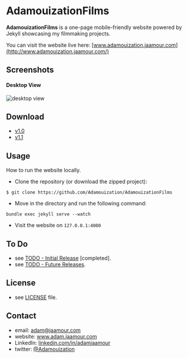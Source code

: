 AdamouizationFilms
==================

**AdamouizationFilms** is a one-page mobile-friendly website powered by Jekyll showcasing my filmmaking projects.

You can visit the website live here: [www.adamouization.jaamour.com](http://www.adamouization.jaamour.com/)

## Screenshots

#### Desktop View

![desktop view](https://github.com/Adamouization/AdamouizationFilms/blob/master/docs/adamouizationfilms_desktop.gif)

## Download

* [v1.0](https://github.com/Adamouization/AdamouizationFilms/blob/master/releases/AdamouizationFilms-v1.0.0-30062018.zip)
* [v1.1](https://github.com/Adamouization/AdamouizationFilms/blob/master/releases/AdamouizationFilms-v1.1-20092019.zip)

## Usage

How to run the website locally.

* Clone the repository (or download the zipped project):
```
$ git clone https://github.com/Adamouization/AdamouizationFilms
```

* Move in the directory and run the following command:
```
bundle exec jekyll serve --watch
```

* Visit the website on `127.0.0.1:4000`

## To Do
* see [TODO - Initial Release](https://github.com/Adamouization/AdamouizationFilms/projects/1) [completed].
* see [TODO - Future Releases](https://github.com/Adamouization/AdamouizationFilms/projects/2).

## License 
* see [LICENSE](https://github.com/Adamouization/AdamouizationFilms/blob/master/LICENSE) file.

## Contact
* email: adam@jaamour.com
* website: www.adam.jaamour.com
* LinkedIn: [linkedin.com/in/adamjaamour](https://www.linkedin.com/in/adamjaamour/)
* twitter: [@Adamouization](https://twitter.com/Adamouization)
